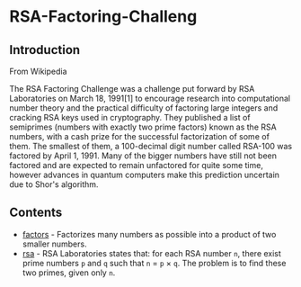 # RSA-Factoring-Challeng

## Introduction

From Wikipedia

The RSA Factoring Challenge was a challenge put forward by RSA Laboratories on March 18, 1991[1] to encourage research into computational number theory and the practical difficulty of factoring large integers and cracking RSA keys used in cryptography. 
They published a list of semiprimes (numbers with exactly two prime factors) known as the RSA numbers, with a cash prize for the successful factorization of some of them. 
The smallest of them, a 100-decimal digit number called RSA-100 was factored by April 1, 1991. Many of the bigger numbers have still not been factored and are expected to remain unfactored for quite some time, however advances in quantum computers make this prediction uncertain due to Shor's algorithm.

## Contents

* [factors](https://github.com/j88moja-code/RSA-Factoring-Challenge/blob/main/factors) - Factorizes many numbers as possible into a product of two smaller numbers.
* [rsa](https://github.com/j88moja-code/RSA-Factoring-Challenge/blob/main/rsa) - RSA Laboratories states that: for each RSA number `n`, there exist prime numbers `p` and `q` such that
            `n` = `p` × `q`. The problem is to find these two primes, given only `n`.
